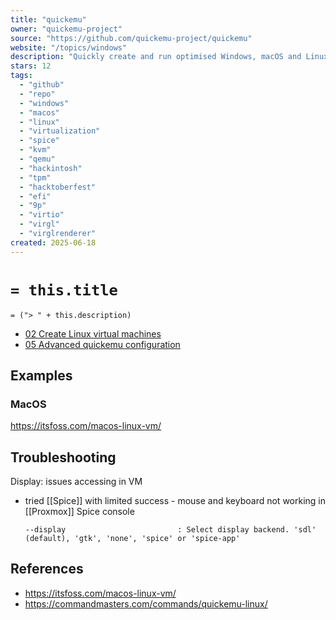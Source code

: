 ```yaml
---
title: "quickemu"
owner: "quickemu-project"
source: "https://github.com/quickemu-project/quickemu"
website: "/topics/windows"
description: "Quickly create and run optimised Windows, macOS and Linux virtual machines"
stars: 12
tags:
  - "github"
  - "repo"
  - "windows"
  - "macos"
  - "linux"
  - "virtualization"
  - "spice"
  - "kvm"
  - "qemu"
  - "hackintosh"
  - "tpm"
  - "hacktoberfest"
  - "efi"
  - "9p"
  - "virtio"
  - "virgl"
  - "virglrenderer"
created: 2025-06-18
---
```

# `= this.title`
`= ("> " + this.description)`

- [02 Create Linux virtual machines](https://github.com/quickemu-project/quickemu/wiki/02-Create-Linux-virtual-machines)
- [05 Advanced quickemu configuration](https://github.com/quickemu-project/quickemu/wiki/05-Advanced-quickemu-configuration)

## Examples

### MacOS

https://itsfoss.com/macos-linux-vm/

## Troubleshooting

Display: issues accessing in VM
- tried [[Spice]] with limited success - mouse and keyboard not working in [[Proxmox]] Spice console
    ```
    --display                         : Select display backend. 'sdl' (default), 'gtk', 'none', 'spice' or 'spice-app'
    ```

## References

- https://itsfoss.com/macos-linux-vm/
- https://commandmasters.com/commands/quickemu-linux/